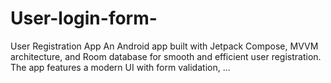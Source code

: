 # User-login-form-
User Registration App An Android app built with Jetpack Compose, MVVM architecture, and Room database for smooth and efficient user registration. The app features a modern UI with form validation, …
